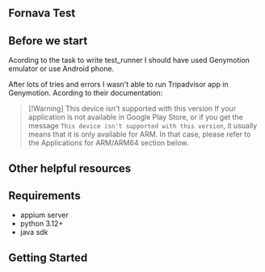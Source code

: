 ## Fornava Test

## Before we start
Acording to the task to write test_runner I should have used Genymotion emulator or use Android phone.

After lots of tries and errors I wasn't able to run Tripadvisor app in Genymotion.
Acording to their documentation:

> [!Warning] This device isn't supported with this version
> If your application is not available in Google Play Store, or if you get the message ```This device isn't supported with this version```, it usually means that it is only available for ARM.
> In that case, please refer to the Applications for ARM/ARM64 section below.


## Other helpful resources

## Requirements
- appium server
- python 3.12+
- java sdk
## Getting Started
